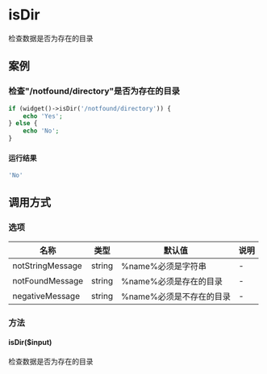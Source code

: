 isDir
=====

检查数据是否为存在的目录

案例
----

### 检查"/notfound/directory"是否为存在的目录
```php
if (widget()->isDir('/notfound/directory')) {
    echo 'Yes';
} else {
    echo 'No';
}
```

#### 运行结果
```php
'No'
```

调用方式
--------

### 选项

| 名称              | 类型      | 默认值                    | 说明  |
|-------------------|-----------|---------------------------|-------|
| notStringMessage  | string    | %name%必须是字符串        | -     |
| notFoundMessage   | string    | %name%必须是存在的目录    | -     |
| negativeMessage   | string    | %name%必须是不存在的目录  | -     |

### 方法

#### isDir($input)
检查数据是否为存在的目录
